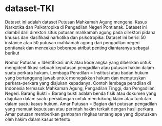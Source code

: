 # dataset-TKI

Dataset ini adalah dataset Putusan Mahkamah Agung mengenai Kasus Narkotika dan Psikotropika di Pengadilan Negeri Pontianak. Dataset ini diambil dari direktori situs putusan mahkamah agung pada direktori pidana khusus dan klasifikasi narkotika dan psikotropika. Dataset ini berisi 50 instance atau 50 putusan mahkamah agung dari pengadilan negeri pontianak dan mencakup beberapa atribut penting diantaranya sebagai berikut

Nomor Putusan = Identifikasi unik atau kode angka yang diberikan untuk mengidentifikasi sebuah keputusan pengadilan atau putusan hakim dalam suatu perkara hukum.
Lembaga Peradilan = Institusi atau badan hukum yang bertanggung jawab untuk menegakkan hukum dan memutuskan perkara-perkara yang diajukan kepadanya. Contoh lembaga peradilan di Indonesia termasuk Mahkamah Agung, Pengadilan Tinggi, dan Pengadilan Negeri.
Barang Bukti = Barang bukti adalah benda fisik atau dokumen yang diajukan dalam suatu persidangan untuk mendukung klaim atau tuntutan dalam suatu kasus hukum.
Amar Putusan = Bagian dari putusan pengadilan yang memuat keputusan atau perintah hakim terkait dengan hasil perkara. Amar putusan memberikan gambaran ringkas tentang apa yang diputuskan oleh hakim dalam kasus tertentu.
